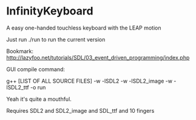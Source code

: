 InfinityKeyboard
================

A easy one-handed touchless keyboard with the LEAP motion

Just run ./run to run the current version

Bookmark:
http://lazyfoo.net/tutorials/SDL/03_event_driven_programming/index.php

GUI compile command:

g++ [LIST OF ALL SOURCE FILES] -w -lSDL2 -w -lSDL2_image -w -lSDL2_ttf -o run

Yeah it's quite a mouthful.

Requires SDL2 and SDL2_image and SDL_ttf and 10 fingers